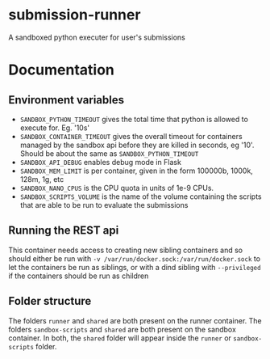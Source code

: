 # submission-runner
A sandboxed python executer for user's submissions


# Documentation

## Environment variables
 - `SANDBOX_PYTHON_TIMEOUT` gives the total time that python is allowed to execute for. Eg. '10s'
 - `SANDBOX_CONTAINER_TIMEOUT` gives the overall timeout for containers managed by the sandbox api
   before they are killed in seconds, eg '10'. Should be about the same as `SANDBOX_PYTHON_TIMEOUT`
 - `SANDBOX_API_DEBUG` enables debug mode in Flask
 - `SANDBOX_MEM_LIMIT` is per container, given in the form 100000b, 1000k, 128m, 1g, etc
 - `SANDBOX_NANO_CPUS` is the CPU quota in units of 1e-9 CPUs.
 - `SANDBOX_SCRIPTS_VOLUME` is the name of the volume containing the scripts that are able to be run to evaluate the submissions

## Running the REST api
This container needs access to creating new sibling containers
and so should either be run with `-v /var/run/docker.sock:/var/run/docker.sock` to let
the containers be run as siblings, or with a dind sibling with `--privileged` if the containers should be
run as children

## Folder structure
The folders `runner` and `shared` are both present on the runner container.
The folders `sandbox-scripts` and `shared` are both present on the sandbox container.
In both, the `shared` folder will appear inside the `runner` or `sandbox-scripts` folder.